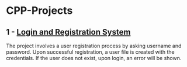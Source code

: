 # CPP-Projects

## 1 - [Login and Registration System](/login-registration_system/)

The project involves a user registration process by asking username and password. Upon successful registration, a user file is created with the credentials. If the user does not exist, upon login, an error will be shown.